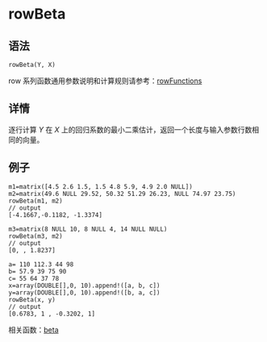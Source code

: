 # rowBeta

## 语法

`rowBeta(Y, X)`

row 系列函数通用参数说明和计算规则请参考：[rowFunctions](../themes/rowFunctions.html)

## 详情

逐行计算 *Y* 在 *X* 上的回归系数的最小二乘估计，返回一个长度与输入参数行数相同的向量。

## 例子

```
m1=matrix([4.5 2.6 1.5, 1.5 4.8 5.9, 4.9 2.0 NULL])
m2=matrix(49.6 NULL 29.52, 50.32 51.29 26.23, NULL 74.97 23.75)
rowBeta(m1, m2)
// output
[-4.1667,-0.1182, -1.3374]

m3=matrix(8 NULL 10, 8 NULL 4, 14 NULL NULL)
rowBeta(m3, m2)
// output
[0, , 1.8237]

a= 110 112.3 44 98
b= 57.9 39 75 90
c= 55 64 37 78
x=array(DOUBLE[],0, 10).append!([a, b, c])
y=array(DOUBLE[],0, 10).append!([b, a, c])
rowBeta(x, y)
// output
[0.6783, 1 , -0.3202, 1]
```

相关函数：[beta](../b/beta.html)

